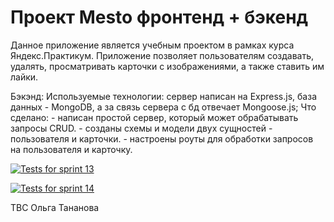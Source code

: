 # Проект Mesto фронтенд + бэкенд

Данное приложение является учебным проектом в рамках курса Яндекс.Практикум.
Приложение позволяет пользователям создавать, удалять, просматривать карточки с изображениями, а также ставить
им лайки. 

Бэкэнд:
Используемые технологии: сервер написан на Express.js, база данных - MongoDB, 
а за связь сервера с бд отвечает Mongoose.js;
  Что сделано:
    - написан простой сервер, который может обрабатывать запросы CRUD.
    - созданы схемы и модели двух сущностей - пользователя и карточки.
    - настроены роуты для обработки запросов на пользователя и карточку. 

[![Tests for sprint 13](https://github.com/olgatananova/express-mesto-gha/actions/workflows/tests-13-sprint.yml/badge.svg)](https://github.com/olgatananova/express-mesto-gha/actions/workflows/tests-13-sprint.yml)

[![Tests for sprint 14](https://github.com/olgatananova/express-mesto-gha/actions/workflows/tests-14-sprint.yml/badge.svg)](https://github.com/olgatananova/express-mesto-gha/actions/workflows/tests-14-sprint.yml)

TBC
Ольга Тананова

